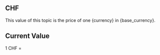 ## CHF

This value of this topic is the price of one {currency} in {base_currency}.

## Current Value

1 CHF = <Topic topic="finance/stock-exchange/currency/CHF/EUR" decimals="3" unit="EUR"/>

